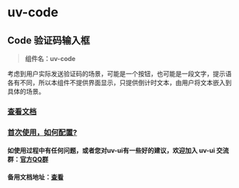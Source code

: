 # uv-code
## Code 验证码输入框

> **组件名：uv-code**

考虑到用户实际发送验证码的场景，可能是一个按钮，也可能是一段文字，提示语各有不同，所以本组件不提供界面显示，只提供倒计时文本，由用户将文本嵌入到具体的场景。

### [查看文档](https://www.uvui.cn/components/code.html)

### <a href="https://www.uvui.cn/components/quickstart.html" target="_blank">首次使用，如何配置?</a>

#### 如使用过程中有任何问题，或者您对uv-ui有一些好的建议，欢迎加入 uv-ui 交流群：<a href="https://www.uvui.cn/components/addQQGroup.html" target="_blank">官方QQ群</a>

#### 备用文档地址：[查看](https://uvui.ppiyy.cn/components/code.html)